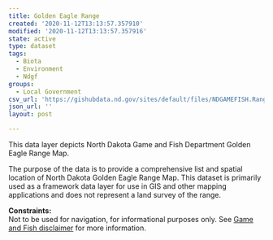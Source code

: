```yaml
---
title: Golden Eagle Range
created: '2020-11-12T13:13:57.357910'
modified: '2020-11-12T13:13:57.357916'
state: active
type: dataset
tags:
  - Biota
  - Environment
  - Ndgf
groups:
  - Local Government
csv_url: 'https://gishubdata.nd.gov/sites/default/files/NDGAMEFISH.Range_GoldenEagle.csv'
json_url: ''
layout: post

---
```

<p>This data layer depicts North Dakota Game and Fish Department Golden Eagle Range Map.</p>
<p>The purpose of the data is to provide a comprehensive list and spatial location of North Dakota Golden Eagle Range Map. This dataset is primarily used as a framework data layer for use in GIS and other mapping applications and does not represent a land survey of the range.</p>
<p><strong>Constraints:</strong><br />
Not to be used for navigation, for informational purposes only. See <a href="/game-and-fish-department-disclaimer">Game and Fish disclaimer</a> for more information.</p>

